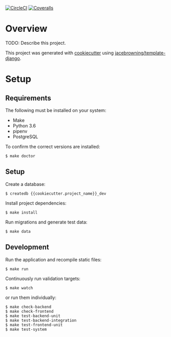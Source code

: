 [![CircleCI](https://img.shields.io/circleci/build/github/{{cookiecutter.github_username}}/{{cookiecutter.github_repo}})](https://circleci.com/gh/{{cookiecutter.github_username}}/{{cookiecutter.github_repo}})
[![Coveralls](https://img.shields.io/coveralls/github/{{cookiecutter.github_username}}/{{cookiecutter.github_repo}})](https://coveralls.io/github/{{cookiecutter.github_username}}/{{cookiecutter.github_repo}})

# Overview

TODO: Describe this project.

This project was generated with [cookiecutter](https://github.com/audreyr/cookiecutter) using [jacebrowning/template-django](https://github.com/jacebrowning/template-django).

# Setup

## Requirements

The following must be installed on your system:

- Make
- Python 3.6
- pipenv
- PostgreSQL

To confirm the correct versions are installed:

```
$ make doctor
```

## Setup

Create a database:

```
$ createdb {{cookiecutter.project_name}}_dev
```

Install project dependencies:

```
$ make install
```

Run migrations and generate test data:

```
$ make data
```

## Development

Run the application and recompile static files:

```
$ make run
```

Continuously run validation targets:

```
$ make watch
```

or run them individually:

```
$ make check-backend
$ make check-frontend
$ make test-backend-unit
$ make test-backend-integration
$ make test-frontend-unit
$ make test-system
```
